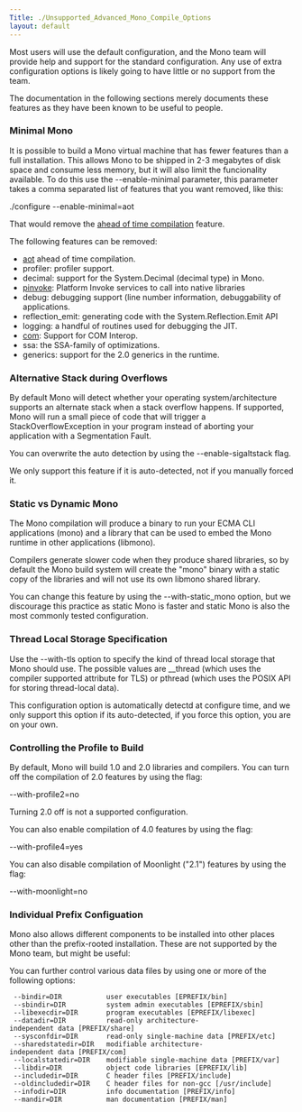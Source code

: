 ```yaml
---
Title: ./Unsupported_Advanced_Mono_Compile_Options
layout: default
---
```


Most users will use the default configuration, and the Mono team will
provide help and support for the standard configuration. Any use of
extra configuration options is likely going to have little or no support
from the team.

The documentation in the following sections merely documents these
features as they have been known to be useful to people.

### Minimal Mono

It is possible to build a Mono virtual machine that has fewer features
than a full installation. This allows Mono to be shipped in 2-3
megabytes of disk space and consume less memory, but it will also limit
the funcionality available. To do this use the --enable-minimal
parameter, this parameter takes a comma separated list of features that
you want removed, like this:

<bash> ./configure --enable-minimal=aot </bash>

That would remove the [ahead of time
compilation](Mono:Runtime#Ahead-of-{{site.url}}/time_compilation "wikilink") feature.

The following features can be removed:

-   [aot](Mono:Runtime#Ahead-of-{{site.url}}/time_compilation "wikilink") ahead of
    time compilation.
-   profiler: profiler support.
-   decimal: support for the System.Decimal (decimal type) in Mono.
-   [pinvoke]({{site.url}}/Interop_with_Native_Libraries "wikilink"): Platform Invoke
    services to call into native libraries
-   debug: debugging support (line number information, debuggability of
    applications.
-   reflection\_emit: generating code with the System.Reflection.Emit
    API
-   logging: a handful of routines used for debugging the JIT.
-   [com]({{site.url}}/COM_Interop "wikilink"): Support for COM Interop.
-   ssa: the SSA-family of optimizations.
-   generics: support for the 2.0 generics in the runtime.

### Alternative Stack during Overflows

By default Mono will detect whether your operating system/architecture
supports an alternate stack when a stack overflow happens. If supported,
Mono will run a small piece of code that will trigger a
StackOverflowException in your program instead of aborting your
application with a Segmentation Fault.

You can overwrite the auto detection by using the --enable-sigaltstack
flag.

We only support this feature if it is auto-detected, not if you manually
forced it.

### Static vs Dynamic Mono

The Mono compilation will produce a binary to run your ECMA CLI
applications (mono) and a library that can be used to embed the Mono
runtime in other applications (libmono).

Compilers generate slower code when they produce shared libraries, so by
default the Mono build system will create the "mono" binary with a
static copy of the libraries and will not use its own libmono shared
library.

You can change this feature by using the --with-static\_mono option, but
we discourage this practice as static Mono is faster and static Mono is
also the most commonly tested configuration.

### Thread Local Storage Specification

Use the --with-tls option to specify the kind of thread local storage
that Mono should use. The possible values are \_\_thread (which uses the
compiler supported attribute for TLS) or pthread (which uses the POSIX
API for storing thread-local data).

This configuration option is automatically detectd at configure time,
and we only support this option if its auto-detected, if you force this
option, you are on your own.

### Controlling the Profile to Build

By default, Mono will build 1.0 and 2.0 libraries and compilers. You can
turn off the compilation of 2.0 features by using the flag:

<bash> --with-profile2=no </bash>

Turning 2.0 off is not a supported configuration.

You can also enable compilation of 4.0 features by using the flag:

<bash> --with-profile4=yes </bash>

You can also disable compilation of Moonlight ("2.1") features by using
the flag:

<bash> --with-moonlight=no </bash>

### Individual Prefix Configuation

Mono also allows different components to be installed into other places
other than the prefix-rooted installation. These are not supported by
the Mono team, but might be useful:

You can further control various data files by using one or more of the
following options:

<bash>

` --bindir=DIR           user executables [EPREFIX/bin]`\
` --sbindir=DIR          system admin executables [EPREFIX/sbin]`\
` --libexecdir=DIR       program executables [EPREFIX/libexec]`\
` --datadir=DIR          read-only architecture-independent data [PREFIX/share]`\
` --sysconfdir=DIR       read-only single-machine data [PREFIX/etc]`\
` --sharedstatedir=DIR   modifiable architecture-independent data [PREFIX/com]`\
` --localstatedir=DIR    modifiable single-machine data [PREFIX/var]`\
` --libdir=DIR           object code libraries [EPREFIX/lib]`\
` --includedir=DIR       C header files [PREFIX/include]`\
` --oldincludedir=DIR    C header files for non-gcc [/usr/include]`\
` --infodir=DIR          info documentation [PREFIX/info]`\
` --mandir=DIR           man documentation [PREFIX/man]`

</bash>
